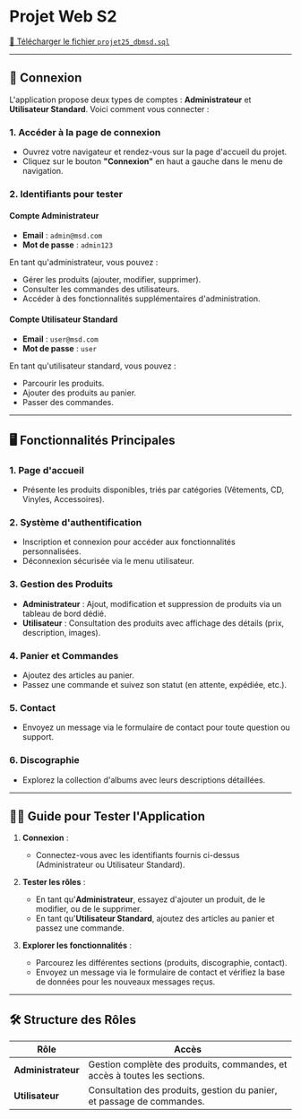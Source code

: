 # Projet Web S2

[📄 Télécharger le fichier `projet25_dbmsd.sql`](https://github.com/alex-paolo-CIR/projetwebs2/raw/main/projet25_dbmsd.sql)

---

## 🔑 Connexion

L'application propose deux types de comptes : **Administrateur** et **Utilisateur Standard**. Voici comment vous connecter :

### 1. **Accéder à la page de connexion**
   - Ouvrez votre navigateur et rendez-vous sur la page d'accueil du projet.
   - Cliquez sur le bouton **"Connexion"** en haut a gauche dans le menu de navigation.

### 2. **Identifiants pour tester**

#### Compte Administrateur
- **Email** : `admin@msd.com`  
- **Mot de passe** : `admin123`  

En tant qu'administrateur, vous pouvez :
   - Gérer les produits (ajouter, modifier, supprimer).
   - Consulter les commandes des utilisateurs.
   - Accéder à des fonctionnalités supplémentaires d'administration.

#### Compte Utilisateur Standard
- **Email** : `user@msd.com`  
- **Mot de passe** : `user`  

En tant qu'utilisateur standard, vous pouvez :
   - Parcourir les produits.
   - Ajouter des produits au panier.
   - Passer des commandes.

---

## 🖥️ Fonctionnalités Principales

### 1. **Page d'accueil**
   - Présente les produits disponibles, triés par catégories (Vêtements, CD, Vinyles, Accessoires).

### 2. **Système d'authentification**
   - Inscription et connexion pour accéder aux fonctionnalités personnalisées.
   - Déconnexion sécurisée via le menu utilisateur.

### 3. **Gestion des Produits**
   - **Administrateur** : Ajout, modification et suppression de produits via un tableau de bord dédié.
   - **Utilisateur** : Consultation des produits avec affichage des détails (prix, description, images).

### 4. **Panier et Commandes**
   - Ajoutez des articles au panier.
   - Passez une commande et suivez son statut (en attente, expédiée, etc.).

### 5. **Contact**
   - Envoyez un message via le formulaire de contact pour toute question ou support.

### 6. **Discographie**
   - Explorez la collection d'albums avec leurs descriptions détaillées.

---

## 👩‍🏫 Guide pour Tester l'Application

1. **Connexion** :
   - Connectez-vous avec les identifiants fournis ci-dessus (Administrateur ou Utilisateur Standard).

2. **Tester les rôles** :
   - En tant qu'**Administrateur**, essayez d'ajouter un produit, de le modifier, ou de le supprimer.
   - En tant qu'**Utilisateur Standard**, ajoutez des articles au panier et passez une commande.

3. **Explorer les fonctionnalités** :
   - Parcourez les différentes sections (produits, discographie, contact).
   - Envoyez un message via le formulaire de contact et vérifiez la base de données pour les nouveaux messages reçus.

---

## 🛠️ Structure des Rôles

| **Rôle**           | **Accès**                                                                 |
|---------------------|---------------------------------------------------------------------------|
| **Administrateur**  | Gestion complète des produits, commandes, et accès à toutes les sections. |
| **Utilisateur**     | Consultation des produits, gestion du panier, et passage de commandes.   |
